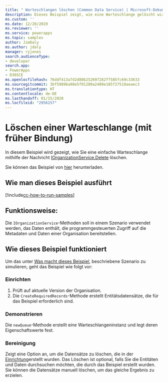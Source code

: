```yaml
---
title: " Warteschlangen löschen (Common Data Service) | Microsoft-Dokumentation"
description: Dieses Beispiel zeigt, wie eine Warteschlange gelöscht wird
ms.custom: ''
ms.date: 12/20/2019
ms.reviewer: ''
ms.service: powerapps
ms.topic: samples
author: JimDaly
ms.author: jdaly
manager: ryjones
search.audienceType:
- developer
search.app:
- PowerApps
- D365CE
ms.openlocfilehash: 76ddf413a7d2d88b252697282ff585fc69c33633
ms.sourcegitcommit: 3bf59896a98e5f01289a2489e185f27518aeaec3
ms.translationtype: HT
ms.contentlocale: de-DE
ms.lasthandoff: 01/15/2020
ms.locfileid: "2956157"
---
```

# <a name="delete-a-queue-early-bound"></a>Löschen einer Warteschlange (mit früher Bindung)

In diesem Beispiel wird gezeigt, wie Sie eine einfache Warteschlange mithilfe der Nachricht [IOrganizationService.Delete](https://docs.microsoft.com/dotnet/api/microsoft.xrm.sdk.iorganizationservice.delete?view=dynamics-general-ce-9) löschen.

Sie können das Beispiel von [hier](https://github.com/microsoft/PowerApps-Samples/tree/master/cds/orgsvc/C%23/DeleteQueue) herunterladen.

## <a name="how-to-run-this-sample"></a>Wie man dieses Beispiel ausführt

[!include[cc-how-to-run-samples](../../includes/cc-how-to-run-samples.md)]

## <a name="what-this-sample-does"></a>Funktionsweise:

Die `IOrganizationService`-Methoden soll in einem Szenario verwendet werden, das Daten enthält, die programmgesteuerten Zugriff auf die Metadaten und Daten einer Organisation bereitstellen.

## <a name="how-this-sample-works"></a>Wie dieses Beispiel funktioniert

Um das unter [Was macht dieses Beispiel](#what-this-sample-does), beschriebene Szenario zu simulieren, geht das Beispiel wie folgt vor:

### <a name="setup"></a>Einrichten

1. Prüft auf aktuelle Version der Organisation.
2. Die `CreateRequiredRecords`-Methode erstellt Entitätsdatensätze, die für das Beispiel erforderlich sind.

### <a name="demonstrate"></a>Demonstrieren

Die `newQueue`-Methode erstellt eine Warteschlangeninstanz und legt deren Eigenschaftswerte fest. 

### <a name="clean-up"></a>Bereinigung

Zeigt eine Option an, um die Datensätze zu löschen, die in der [Einrichtung](#setup)erstellt wurden. Das Löschen ist optional, falls Sie die Entitäten und Daten durchsuchen möchten, die durch das Beispiel erstellt wurden. Sie können die Datensätze manuell löschen, um das gleiche Ergebnis zu erzielen.

